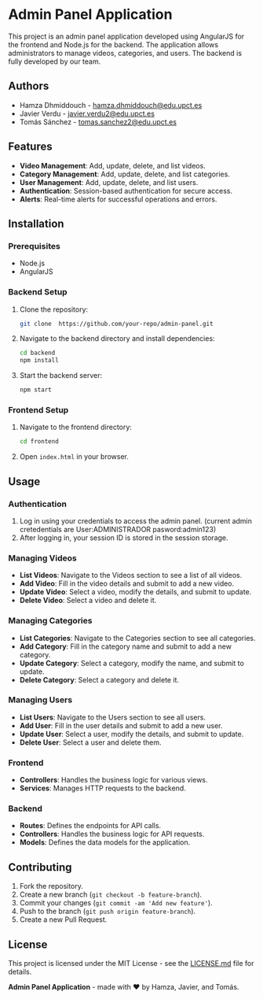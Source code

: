 # Admin Panel Application

This project is an admin panel application developed using AngularJS for the frontend and Node.js for the backend. The application allows administrators to manage videos, categories, and users. The backend is fully developed by our team.

## Authors

- Hamza Dhmiddouch - [hamza.dhmiddouch@edu.upct.es](mailto:hamza.dhmiddouch@edu.upct.es)
- Javier Verdu - [javier.verdu2@edu.upct.es](mailto:javier.verdu2@edu.upct.es)
- Tomás Sánchez - [tomas.sanchez2@edu.upct.es](mailto:tomas.sanchez2@edu.upct.es)

## Features

- **Video Management**: Add, update, delete, and list videos.
- **Category Management**: Add, update, delete, and list categories.
- **User Management**: Add, update, delete, and list users.
- **Authentication**: Session-based authentication for secure access.
- **Alerts**: Real-time alerts for successful operations and errors.

## Installation

### Prerequisites

- Node.js
- AngularJS

### Backend Setup

1. Clone the repository:
    ```bash
    git clone  https://github.com/your-repo/admin-panel.git
    ```
2. Navigate to the backend directory and install dependencies:
    ```bash
    cd backend
    npm install
    ```
3. Start the backend server:
    ```bash
    npm start
    ```

### Frontend Setup

1. Navigate to the frontend directory:
    ```bash
    cd frontend
    ```
2. Open `index.html` in your browser.

## Usage

### Authentication

1. Log in using your credentials to access the admin panel. (current  admin cretedentials are  User:ADMINISTRADOR pasword:admin123)
2. After logging in, your session ID is stored in the session storage.

### Managing Videos

- **List Videos**: Navigate to the Videos section to see a list of all videos.
- **Add Video**: Fill in the video details and submit to add a new video.
- **Update Video**: Select a video, modify the details, and submit to update.
- **Delete Video**: Select a video and delete it.

### Managing Categories

- **List Categories**: Navigate to the Categories section to see all categories.
- **Add Category**: Fill in the category name and submit to add a new category.
- **Update Category**: Select a category, modify the name, and submit to update.
- **Delete Category**: Select a category and delete it.

### Managing Users

- **List Users**: Navigate to the Users section to see all users.
- **Add User**: Fill in the user details and submit to add a new user.
- **Update User**: Select a user, modify the details, and submit to update.
- **Delete User**: Select a user and delete them.



### Frontend

- **Controllers**: Handles the business logic for various views.
- **Services**: Manages HTTP requests to the backend.

### Backend

- **Routes**: Defines the endpoints for API calls.
- **Controllers**: Handles the business logic for API requests.
- **Models**: Defines the data models for the application.

## Contributing

1. Fork the repository.
2. Create a new branch (`git checkout -b feature-branch`).
3. Commit your changes (`git commit -am 'Add new feature'`).
4. Push to the branch (`git push origin feature-branch`).
5. Create a new Pull Request.

## License

This project is licensed under the MIT License - see the [LICENSE.md](LICENSE.md) file for details.



**Admin Panel Application** - made with ❤️ by Hamza, Javier, and Tomás.
